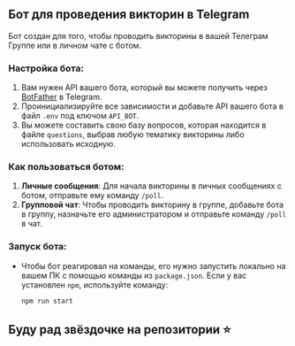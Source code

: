 ## Бот для проведения викторин в Telegram

Бот создан для того, чтобы проводить викторины в вашей Телеграм Группе или в личном чате с ботом.

### Настройка бота:

1. Вам нужен API вашего бота, который вы можете получить через [BotFather](https://t.me/BotFather) в Telegram.
2. Проинициализируйте все зависимости и добавьте API вашего бота в файл `.env` под ключом `API_BOT`.
3. Вы можете составить свою базу вопросов, которая находится в файле `questions`, выбрав любую тематику викторины либо использовать исходную.

### Как пользоваться ботом:

1. **Личные сообщения**: Для начала викторины в личных сообщениях с ботом, отправьте ему команду `/poll`.
2. **Групповой чат**: Чтобы проводить викторину в группе, добавьте бота в группу, назначьте его администратором и отправьте команду `/poll` в чат.

### Запуск бота:

- Чтобы бот реагировал на команды, его нужно запустить локально на вашем ПК с помощью команды из `package.json`. Если у вас установлен `npm`, используйте команду:

   ```bash
   npm run start

## Буду рад звёздочке на репозитории ⭐
